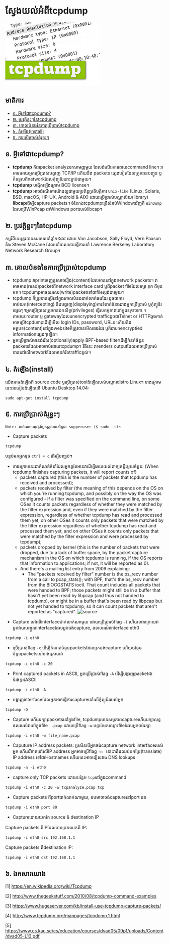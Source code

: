ស្វែងយល់អំពី**tcpdump**
==========================

![tcpdump](/img/tcpdump.png)

## <a name="pre">មាតិការ</a>

* [១. អ្វីទៅជាtcpdump?](#def)
* [២. ប្រវត្តិខ្លះៗនៃtcpdump](#history)
* [៣. គោលបំនងនៃការប្រើប្រាស់tcpdump](#uses)
* [៤. តំឡើង(install)](#install)
* [៥. ការប្រើប្រាស់គំរូខ្លះៗ](#basic)

## <a name="def">១. អ្វីទៅជាtcpdump?</a>

- **tcpdump** គឺជាpacket analyzerសាមញ្ញមួយ ដែលដំណើរការដោយcommand line។ វាអាចអោយអ្នកប្រើប្រាស់បង្ហាញ TCP/IP ហើយនឹង packets ផ្សេងទៀតដែល​ត្រូវបានបញ្ជូន​ ឫក៏ទទួលពីnetworkដែលកុំព្យូទ័រនោះភ្ជាប់ជាមួយ។
- **tcpdump**​ បង្កើតឡើងក្រោម BCD license។
- **tcpdump** អាចដំណើរការយ៉ាងល្អជាមួយប្រព័ន្ធប្រតិបត្តិការ `Unix-like` (Linux, Solaris, BSD, macOS, HP-UX, Android & AIX) ដោយប្រើប្រាស់​បណ្ណាល័យ(library)​ **libcap**ដើម្បីcapture packets។ ចំនែកឯtcpdump​ប្រើសំរាប់​Windowsវិញគឺ `WinDump` ដែលប្រើWinPcap​ ជាWindows portរបស់​libcap។


## <a name="history">២. ប្រវត្តិខ្លះៗនៃtcpdump</a>

កម្មវិធីនេះត្រូវបានសរសេរនៅឆ្នាំ១៩៨៨ ដោយ Van Jacobson, Sally Floyd, Vern Paxson និង Steven McCane ដែលនៅពេលនោះធ្វើការនៅ Lawrence Berkeley Laboratory Network Research Group។

## <a name="uses">៣. គោលបំនងនៃការប្រើប្រាស់tcpdump</a>
- tcpdump វាprintចេញនូវសាចរឿង(content)ដែលមាននៅក្នុងnetwork packets។ វាអាចអាន(read)packetពីnetwork interface card ឫពីpacket fileដែលរក្សា ទុក ពីមុន​មក។ tcpdumpអាចសរសេរ(write)packetទៅជាfileស្តង់ដារមួយ។
- tcpdump ក៏ត្រូវបានប្រើនៅក្នុងគោលបំនងជាក់លាក់ផងដែរ ដូចជាការចាប់យក(intercepting) និងបង្ហាញ(displaying)ការទំនាក់ទំនងរវាងអ្នកប្រើប្រាស់ ឫកុំព្យូទ័រផ្សេងៗ។​ អ្នកប្រើប្រាស់ត្រូវមានឯកសិទ្ធ(privileges) ធ្វើសកម្មភាព​នៅក្នុង​system​ ។ តាមរយៈrouter ឫ gatewayដែលunencrypted trafficដូចជាTelnet or HTTPឆ្លងកាត់ អាចប្រើtcpdumpដើម្បីមើល login IDs, password, URLs ហើយនិង​អត្ថបទ(content)នៅក្នុងwebsiteក៏ត្រូវបានមើលផងដែរ ឫក៏ជាunencryptied informationផ្សេងៗទៀត។
- អ្នកប្រើប្រាស់មានជំរើស(optionally)apply BPF-based filterដើម្បីកំនត់ចំនួន​packetsដែលអាចចាប់ដោយtcpdump។ វិធីនេះ វាrenders outputដែលអាចប្រើប្រាស់​បាននៅលើnetworkដែលមានកំរិតtrafficខ្ពស់។

## <a name="install">៤. តំឡើង(install)</a>

យើងអាចដំឡើងពី source code​ ឫប្រើប្រាស់toolដំឡើងរបស់បណ្ដារdistro Linux។ ខាងក្រោមនេះជារបៀបដំឡើងលើ Ubuntu Desktop 14.04:
```
sudo apt-get install tcpdump
```

## <a name="basic">៥. ការប្រើប្រាស់គំរូខ្លះៗ</a>

```
Note: រាល់ពេលអនុវត្តន៍អ្នកត្រូវមានសិទ្ធជា supperuser ($ sudo -i)។
```

- Capture packets
```
tcpdump
```

បន្ទប់មកអ្នកចុច `ctrl + c` ដើម្បីបញ្ឈប់។ 

*  ខាងក្រោមនេះជាកំណត់ចំនាំដែល​អ្នក​គួ​តែ​អាន​វាដើម្បីងាយយល់ពាក្យ​គន្លឹះ​មួយ​ចំនួន:
(When tcpdump finishes capturing packets, it will report counts of)
    * packets captured (this is the number of packets that tcpdump has received and processed);
    * packets received by filter (the meaning of this depends on the OS on which you're running tcpdump, and possibly on the way the OS was configured - if a filter was specified on the command line, on some OSes it counts packets regardless of whether they were matched by the filter expression and, even if they were matched by the filter expression, regardless of whether tcpdump has read and processed them yet, on other OSes it counts only packets that were matched by the filter expression regardless of whether tcpdump has read and processed them yet, and on other OSes it counts only packets that were matched by the filter expression and were processed by tcpdump);
    * packets dropped by kernel (this is the number of packets that were dropped, due to a lack of buffer space, by the packet capture mechanism in the OS on which tcpdump is running, if the OS reports that information to applications; if not, it will be reported as 0).
    * And there's a mailing list entry from 2009 explaining:
      * The "packets received by filter" number is the ps_recv number from a call to pcap_stats(); with BPF, that's the bs_recv number from the BIOCGSTATS ioctl. That count includes all packets that were handed to BPF; those packets might still be in a buffer that hasn't yet been read by libpcap (and thus not handed to tcpdump), or might be in a buffer that's been read by libpcap but not yet handed to tcpdump, so it can count packets that aren't reported as "captured".
![source](https://unix.stackexchange.com/questions/29367/tcpdump-packets-captured-vs-packets-received-by-filter)


- Capture ទៅលើinterfaceជាក់លាក់ណាមួយ ដោយប្រើប្រាស់flag `-i` ហើយ​ខាងក្រោយវាអ្នកវាយបញ្ចូលinterfaceដែលអ្នកចង់capture, ឧទាហរណ៍interface eth0
```
tcpdump -i eth0
```

- ប្រើប្រាស់flag `-c` ដើម្បីកំណត់ចំនួនpacketsដែលអ្នកចង់capture ហើយបន្ថែម​ចំនួនpacketsនៅខាងក្រោយវា
```
tcpdump -i eth0 -c 20
```

- Print captured packets in ASCII, អ្នកប្រើប្រាស់flag `-A` ដើម្បីបង្ហាញpacketជាទំរង់កូដASCII
```
tcpdump -i eth0 -A
```

- បង្ហាញinterfaceដែលអ្នកអាចធ្វើការcaptureនៅលើកុំព្យូទ័ររបស់អ្នក
```
tcpdump -D
```

- Capture ហើយរក្សាpacketsនៅក្នុងfile, tcpdump​មានសម្ថភាពcapture​ ហើយរក្សាលទ្ធផលរបស់វានៅក្នុងfile ` .pcap` ដោយប្រើflag `-w` បន្ទាប់មក​ឈ្មោះfileដែលអ្នកចប់រក្សា
```
tcpdump -i eth0 -w file_name.pcap
```

- Caputure IP address packets: ប្រសិនបើអ្នកចង់capture network interface​របស់អ្នក ហើយវិភាគទៅលើIP address អ្នកអាចប្រើflag `-n ` នោះវានឹងឈប់បក​ប្រែ(translate)​ IP address ទៅជាHostnames ហើយនេះអាចជៀសវាង DNS lookups
```
tcpdump -n -i eth0
```

- capture only TCP packets ដោយបន្ថែម `tcp`នៅក្នុងcommand
```
tcpdump -i eth0 -c 20 -w tcpanalyze.pcap tcp
```

- Capture packets ពីportជាក់លាក់ណាមួយ, ឧបមាថាចង់captureនៅport​ ៨០
```
tcpdump -i eth0 port 80
```

- Captureដោយយកតែ source & destination IP

Capture packets ពីIPដែលមានប្រភពមកពី IP:
```
tcpdump -i eth0 src 192.168.1.1
```
Capture packets ពីdestination IP:
```
tcpdump -i eth0 dst 192.168.1.1
```



## <a name="ref">៦. ឯកសារយោង</a>

[1] https://en.wikipedia.org/wiki/Tcpdump

[2] http://www.thegeekstuff.com/2010/08/tcpdump-command-examples

[3] https://www.hugeserver.com/kb/install-use-tcpdump-capture-packets/

[4] http://www.tcpdump.org/manpages/tcpdump.1.html

[5] https://www.cs.kau.se/cs/education/courses/dvad05/09p1/uploads/Content/dvad05-L13.pdf

